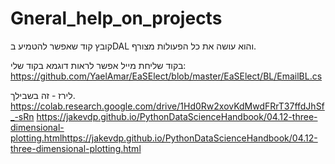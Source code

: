 # Gneral_help_on_projects

קובץ קוד שאפשר להטמיע בDAL והוא עושה את כל הפעולות
מצורף.

בקוד שליחת מייל אפשר לראות דוגמא בקוד שלי:
https://github.com/YaelAmar/EaSElect/blob/master/EaSElect/BL/EmailBL.cs


לירז - זה בשבילך.
https://colab.research.google.com/drive/1Hd0Rw2xovKdMwdFRrT37ffdJhSf_-sRn
https://jakevdp.github.io/PythonDataScienceHandbook/04.12-three-dimensional-plotting.htmlhttps://jakevdp.github.io/PythonDataScienceHandbook/04.12-three-dimensional-plotting.html
